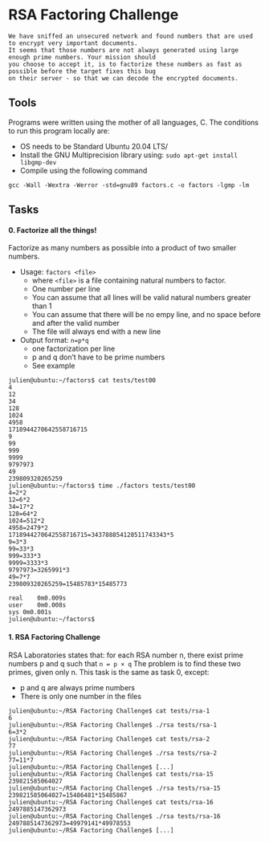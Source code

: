 # RSA Factoring Challenge

```
We have sniffed an unsecured network and found numbers that are used to encrypt very important documents.
It seems that those numbers are not always generated using large enough prime numbers. Your mission should
you choose to accept it, is to factorize these numbers as fast as possible before the target fixes this bug
on their server - so that we can decode the encrypted documents.
```

## Tools
Programs were written using the mother of all languages, C. The conditions to run this program locally are:
- OS needs to be Standard Ubuntu 20.04 LTS/
- Install the GNU Multiprecision library using: `sudo apt-get install libgmp-dev`
- Compile using the following command
 ```
 gcc -Wall -Wextra -Werror -std=gnu89 factors.c -o factors -lgmp -lm
 ```

## Tasks

#### 0. Factorize all the things!
Factorize as many numbers as possible into a product of two smaller numbers.

- Usage: `factors <file>`
	- where `<file>` is a file containing natural numbers to factor.
	- One number per line
	- You can assume that all lines will be valid natural numbers greater than 1
	- You can assume that there will be no empy line, and no space before and after the valid number
	- The file will always end with a new line
- Output format: `n=p*q`
	- one factorization per line
	- p and q don’t have to be prime numbers
	- See example

```
julien@ubuntu:~/factors$ cat tests/test00
4
12
34
128
1024
4958
1718944270642558716715
9
99
999
9999
9797973
49
239809320265259
julien@ubuntu:~/factors$ time ./factors tests/test00
4=2*2
12=6*2
34=17*2
128=64*2
1024=512*2
4958=2479*2
1718944270642558716715=343788854128511743343*5
9=3*3
99=33*3
999=333*3
9999=3333*3
9797973=3265991*3
49=7*7
239809320265259=15485783*15485773

real    0m0.009s
user    0m0.008s
sys 0m0.001s
julien@ubuntu:~/factors$
```

#### 1. RSA Factoring Challenge
RSA Laboratories states that: for each RSA number n, there exist prime numbers p and q such that `n = p × q` The problem is to find these two primes, given only n.
This task is the same as task 0, except:

- p and q are always prime numbers
- There is only one number in the files

```
julien@ubuntu:~/RSA Factoring Challenge$ cat tests/rsa-1
6
julien@ubuntu:~/RSA Factoring Challenge$ ./rsa tests/rsa-1
6=3*2
julien@ubuntu:~/RSA Factoring Challenge$ cat tests/rsa-2
77
julien@ubuntu:~/RSA Factoring Challenge$ ./rsa tests/rsa-2
77=11*7
julien@ubuntu:~/RSA Factoring Challenge$ [...]
julien@ubuntu:~/RSA Factoring Challenge$ cat tests/rsa-15
239821585064027
julien@ubuntu:~/RSA Factoring Challenge$ ./rsa tests/rsa-15
239821585064027=15486481*15485867
julien@ubuntu:~/RSA Factoring Challenge$ cat tests/rsa-16
2497885147362973
julien@ubuntu:~/RSA Factoring Challenge$ ./rsa tests/rsa-16
2497885147362973=49979141*49978553
julien@ubuntu:~/RSA Factoring Challenge$ [...]
```
